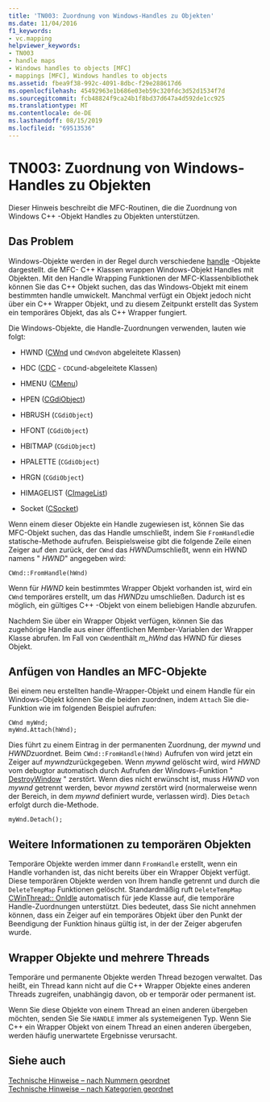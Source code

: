 ```yaml
---
title: 'TN003: Zuordnung von Windows-Handles zu Objekten'
ms.date: 11/04/2016
f1_keywords:
- vc.mapping
helpviewer_keywords:
- TN003
- handle maps
- Windows handles to objects [MFC]
- mappings [MFC], Windows handles to objects
ms.assetid: fbea9f38-992c-4091-8dbc-f29e288617d6
ms.openlocfilehash: 45492963e1b686e03eb59c320fdc3d52d1534f7d
ms.sourcegitcommit: fcb48824f9ca24b1f8bd37d647a4d592de1cc925
ms.translationtype: MT
ms.contentlocale: de-DE
ms.lasthandoff: 08/15/2019
ms.locfileid: "69513536"
---
```

# <a name="tn003-mapping-of-windows-handles-to-objects"></a>TN003: Zuordnung von Windows-Handles zu Objekten

Dieser Hinweis beschreibt die MFC-Routinen, die die Zuordnung von Windows C++ -Objekt Handles zu Objekten unterstützen.

## <a name="the-problem"></a>Das Problem

Windows-Objekte werden in der Regel durch verschiedene [handle](/windows/win32/WinProg/windows-data-types) -Objekte dargestellt. die MFC- C++ Klassen wrappen Windows-Objekt Handles mit Objekten. Mit den Handle Wrapping Funktionen der MFC-Klassenbibliothek können Sie das C++ Objekt suchen, das das Windows-Objekt mit einem bestimmten handle umwickelt. Manchmal verfügt ein Objekt jedoch nicht über ein C++ Wrapper Objekt, und zu diesem Zeitpunkt erstellt das System ein temporäres Objekt, das als C++ Wrapper fungiert.

Die Windows-Objekte, die Handle-Zuordnungen verwenden, lauten wie folgt:

- HWND ([CWnd](../mfc/reference/cwnd-class.md) und `CWnd`von abgeleitete Klassen)

- HDC ([CDC](../mfc/reference/cdc-class.md) - `CDC`und-abgeleitete Klassen)

- HMENU ([CMenu](../mfc/reference/cmenu-class.md))

- HPEN ([CGdiObject](../mfc/reference/cgdiobject-class.md))

- HBRUSH (`CGdiObject`)

- HFONT (`CGdiObject`)

- HBITMAP (`CGdiObject`)

- HPALETTE (`CGdiObject`)

- HRGN (`CGdiObject`)

- HIMAGELIST ([CImageList](../mfc/reference/cimagelist-class.md))

- Socket ([CSocket](../mfc/reference/csocket-class.md))

Wenn einem dieser Objekte ein Handle zugewiesen ist, können Sie das MFC-Objekt suchen, das das Handle umschließt, indem Sie `FromHandle`die statische-Methode aufrufen. Beispielsweise gibt die folgende Zeile einen Zeiger auf den zurück, der `CWnd` das *HWND*umschließt, wenn ein HWND namens " *HWND*" angegeben wird:

```
CWnd::FromHandle(hWnd)
```

Wenn für *HWND* kein bestimmtes Wrapper Objekt vorhanden ist, wird ein `CWnd` temporäres erstellt, um das *HWND*zu umschließen. Dadurch ist es möglich, ein gültiges C++ -Objekt von einem beliebigen Handle abzurufen.

Nachdem Sie über ein Wrapper Objekt verfügen, können Sie das zugehörige Handle aus einer öffentlichen Member-Variablen der Wrapper Klasse abrufen. Im Fall von `CWnd`enthält *m_hWnd* das HWND für dieses Objekt.

## <a name="attaching-handles-to-mfc-objects"></a>Anfügen von Handles an MFC-Objekte

Bei einem neu erstellten handle-Wrapper-Objekt und einem Handle für ein Windows-Objekt können Sie die beiden zuordnen, indem `Attach` Sie die-Funktion wie im folgenden Beispiel aufrufen:

```
CWnd myWnd;
myWnd.Attach(hWnd);
```

Dies führt zu einem Eintrag in der permanenten Zuordnung, der *mywnd* und *HWND*zuordnet. Beim `CWnd::FromHandle(hWnd)` Aufrufen von wird jetzt ein Zeiger auf *mywnd*zurückgegeben. Wenn *mywnd* gelöscht wird, wird *HWND* vom debugtor automatisch durch Aufrufen der Windows-Funktion " [DestroyWindow](/windows/win32/api/winuser/nf-winuser-destroywindow) " zerstört. Wenn dies nicht erwünscht ist, muss *HWND* von *mywnd* getrennt werden, bevor *mywnd* zerstört wird (normalerweise wenn der Bereich, in dem *mywnd* definiert wurde, verlassen wird). Dies `Detach` erfolgt durch die-Methode.

```
myWnd.Detach();
```

## <a name="more-about-temporary-objects"></a>Weitere Informationen zu temporären Objekten

Temporäre Objekte werden immer dann `FromHandle` erstellt, wenn ein Handle vorhanden ist, das nicht bereits über ein Wrapper Objekt verfügt. Diese temporären Objekte werden von Ihrem handle getrennt und durch die `DeleteTempMap` Funktionen gelöscht. Standardmäßig ruft `DeleteTempMap` [CWinThread:: OnIdle](../mfc/reference/cwinthread-class.md#onidle) automatisch für jede Klasse auf, die temporäre Handle-Zuordnungen unterstützt. Dies bedeutet, dass Sie nicht annehmen können, dass ein Zeiger auf ein temporäres Objekt über den Punkt der Beendigung der Funktion hinaus gültig ist, in der der Zeiger abgerufen wurde.

## <a name="wrapper-objects-and-multiple-threads"></a>Wrapper Objekte und mehrere Threads

Temporäre und permanente Objekte werden Thread bezogen verwaltet. Das heißt, ein Thread kann nicht auf die C++ Wrapper Objekte eines anderen Threads zugreifen, unabhängig davon, ob er temporär oder permanent ist.

Wenn Sie diese Objekte von einem Thread an einen anderen übergeben möchten, senden Sie Sie `HANDLE` immer als systemeigenen Typ. Wenn Sie C++ ein Wrapper Objekt von einem Thread an einen anderen übergeben, werden häufig unerwartete Ergebnisse verursacht.

## <a name="see-also"></a>Siehe auch

[Technische Hinweise – nach Nummern geordnet](../mfc/technical-notes-by-number.md)<br/>
[Technische Hinweise – nach Kategorien geordnet](../mfc/technical-notes-by-category.md)
